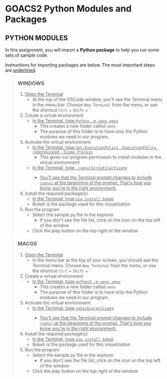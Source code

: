 # GOACS2 Python Modules and Packages


## PYTHON MODULES

In this assignment, you will import a **Python package** to help you run some sets of sample code.

Instructions for importing packages are below. The most important steps are <ins>underlined</ins>.


> ### WINDOWS
> 1. <ins>Open the Terminal</ins>
>     * At the top of the VSCode window, you'll see the Terminal menu in the menu bar. 
Choose `New Terminal` from the menu, or use the shortcut `Ctrl` + `Shift` + \`
> 2. Create a virtual environment
>     * <ins>In the Terminal, type `Python -m venv venv`</ins>
>         * This creates a new folder called `venv`
>         * The purpose of this folder is to have only the Python modules we need in our program.
> 3. Activate the virtual environment
>     * <ins>In the Terminal, type `Set-ExecutionPolicy -ExecutionPolicy remoteSigned -Scope Process`</ins>
>         * This gives our program permission to install modules in the virtual environment
>     * <ins>In the Terminal, type `.\venv\Scripts\activate`
>         * You'll see that the Terminal prompt changes to include `(venv)` at the beginning of the prompt. That's how you know you're in the right environment.
> 4. Install the required package(s)
>     * <ins>In the Terminal, type `pip install bokeh`</ins>
>     * Bokeh is the package used for this visualization
> 5. Run the program
>     * Select the sample.py file in the explorer
>         * If you don't see the file list, click on the icon on the top left of the window
>     * Click the play button on the top right of the window


> ### MACOS
> 1. <ins>Open the Terminal</ins>
>     * In the menu bar at the top of your screen, you'should see the Terminal menu. Choose `New Terminal` from the menu, or use the shortcut `Ctrl` + `Shift` + \`
> 2. Create a virtual environment
>     * <ins>In the Terminal, type `python3 -m venv venv`</ins>
>         * This creates a new folder called `venv`
>         * The purpose of this folder is to have only the Python modules we need in our program.
> 3. Activate the virtual environment
>     * <ins>In the Terminal, type `venv/bin/activate`
>         * You'll see that the Terminal prompt changes to include `(venv)` at the beginning of the prompt. That's how you know you're in the right environment.
> 4. Install the required package(s)
>     * <ins>In the Terminal, type `pip install bokeh`</ins>
>     * Bokeh is the package used for this visualization
> 5. Run the program
>     * Select the sample.py file in the explorer
>         * If you don't see the file list, click on the icon on the top left of the window
>     * Click the play button on the top right of the window
